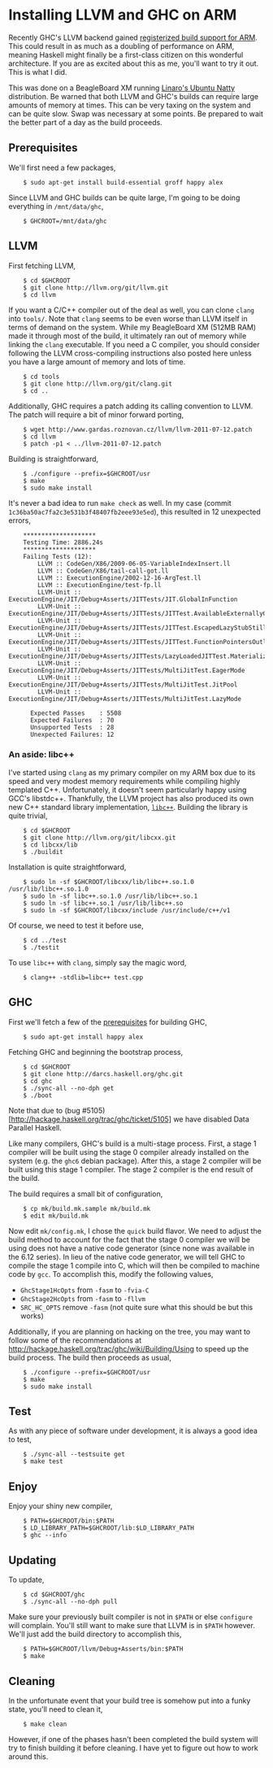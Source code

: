 # Installing LLVM and GHC on ARM

Recently GHC's LLVM backend gained [registerized build support for
ARM](http://hackage.haskell.org/trac/ghc/wiki/Building/ARMLinuxGnuEABI). This
could result in as much as a doubling of performance on ARM, meaning Haskell
might finally be a first-class citizen on this wonderful architecture. If you
are as excited about this as me, you'll want to try it out. This is what I did.

This was done on a BeagleBoard XM running [Linaro's Ubuntu
Natty](http://www.linaro.org/) distribution. Be warned that both LLVM and GHC's
builds can require large amounts of memory at times. This can be very taxing on
the system and can be quite slow. Swap was necessary at some points. Be
prepared to wait the better part of a day as the build proceeds.

## Prerequisites

We'll first need a few packages,

        $ sudo apt-get install build-essential groff happy alex

Since LLVM and GHC builds can be quite large, I'm going to be doing everything in `/mnt/data/ghc`,
        
        $ GHCROOT=/mnt/data/ghc

## LLVM

First fetching LLVM,

        $ cd $GHCROOT
        $ git clone http://llvm.org/git/llvm.git
        $ cd llvm

If you want a C/C++ compiler out of the deal as well, you can clone `clang`
into `tools/`. Note that `clang` seems to be even worse than LLVM itself in
terms of demand on the system. While my BeagleBoard XM (512MB RAM) made it
through most of the build, it ultimately ran out of memory while linking the
`clang` executable. If you need a C compiler, you should consider following the
LLVM cross-compiling instructions also posted here unless you have a large
amount of memory and lots of time.

        $ cd tools
        $ git clone http://llvm.org/git/clang.git
        $ cd ..

Additionally, GHC requires a patch adding its calling convention to LLVM. The
patch will require a bit of minor forward porting,

        $ wget http://www.gardas.roznovan.cz/llvm/llvm-2011-07-12.patch
        $ cd llvm
        $ patch -p1 < ../llvm-2011-07-12.patch

Building is straightforward,

        $ ./configure --prefix=$GHCROOT/usr
        $ make
        $ sudo make install

It's never a bad idea to run `make check` as well. In my case (commit
`1c36ba50ac7fa2c3e531b3f48407fb2eee93e5ed`), this resulted in 12 unexpected
errors,

        ********************
        Testing Time: 2886.24s
        ********************
        Failing Tests (12):
            LLVM :: CodeGen/X86/2009-06-05-VariableIndexInsert.ll
            LLVM :: CodeGen/X86/tail-call-got.ll
            LLVM :: ExecutionEngine/2002-12-16-ArgTest.ll
            LLVM :: ExecutionEngine/test-fp.ll
            LLVM-Unit :: ExecutionEngine/JIT/Debug+Asserts/JITTests/JIT.GlobalInFunction
            LLVM-Unit :: ExecutionEngine/JIT/Debug+Asserts/JITTests/JITTest.AvailableExternallyGlobalIsntEmitted
            LLVM-Unit :: ExecutionEngine/JIT/Debug+Asserts/JITTests/JITTest.EscapedLazyStubStillCallable
            LLVM-Unit :: ExecutionEngine/JIT/Debug+Asserts/JITTests/JITTest.FunctionPointersOutliveTheirCreator
            LLVM-Unit :: ExecutionEngine/JIT/Debug+Asserts/JITTests/LazyLoadedJITTest.MaterializableAvailableExternallyFunctionIsntCompiled
            LLVM-Unit :: ExecutionEngine/JIT/Debug+Asserts/JITTests/MultiJitTest.EagerMode
            LLVM-Unit :: ExecutionEngine/JIT/Debug+Asserts/JITTests/MultiJitTest.JitPool
            LLVM-Unit :: ExecutionEngine/JIT/Debug+Asserts/JITTests/MultiJitTest.LazyMode
        
          Expected Passes    : 5508
          Expected Failures  : 70
          Unsupported Tests  : 28
          Unexpected Failures: 12

### An aside: libc++

I've started using `clang` as my primary compiler on my ARM box due to its
speed and very modest memory requirements while compiling highly templated C++.
Unfortunately, it doesn't seem particularly happy using GCC's libstdc++.
Thankfully, the LLVM project has also produced its own new C++ standard library
implementation, [`libc++`](http://libcxx.llvm.org/). Building the library is
quite trivial,

        $ cd $GHCROOT
        $ git clone http://llvm.org/git/libcxx.git
        $ cd libcxx/lib
        $ ./buildit

Installation is quite straightforward,

        $ sudo ln -sf $GHCROOT/libcxx/lib/libc++.so.1.0 /usr/lib/libc++.so.1.0
        $ sudo ln -sf libc++.so.1.0 /usr/lib/libc++.so.1
        $ sudo ln -sf libc++.so.1 /usr/lib/libc++.so
        $ sudo ln -sf $GHCROOT/libcxx/include /usr/include/c++/v1

Of course, we need to test it before use,

        $ cd ../test
        $ ./testit

To use `libc++` with `clang`, simply say the magic word,

        $ clang++ -stdlib=libc++ test.cpp


## GHC
        
First we'll fetch a few of the
[prerequisites](http://hackage.haskell.org/trac/ghc/wiki/Building/Preparation/Linux)
for building GHC,

        $ sudo apt-get install happy alex

Fetching GHC and beginning the bootstrap process,

        $ cd $GHCROOT
        $ git clone http://darcs.haskell.org/ghc.git
        $ cd ghc
        $ ./sync-all --no-dph get
        $ ./boot

Note that due to (bug #5105)[http://hackage.haskell.org/trac/ghc/ticket/5105]
we have disabled Data Parallel Haskell. 

Like many compilers, GHC's build is a multi-stage process. First, a stage 1
compiler will be built using the stage 0 compiler already installed on the
system (e.g. the `ghc6` debian package). After this, a stage 2 compiler will be
built using this stage 1 compiler. The stage 2 compiler is the end result of
the build.

The build requires a small bit of configuration,

        $ cp mk/build.mk.sample mk/build.mk
        $ edit mk/build.mk

Now edit `mk/config.mk`, I chose the `quick` build flavor. We need to adjust
the build method to account for the fact that the stage 0 compiler we will be
using does not have a native code generator (since none was available in the
6.12 series). In lieu of the native code generator, we will tell GHC to compile
the stage 1 compile into C, which will then be compiled to machine code by
`gcc`. To accomplish this, modify the following values,

 * `GhcStage1HcOpts` from `-fasm` to `-fvia-C`
 * `GhcStage2HcOpts` from `-fasm` to `-fllvm`
 * `SRC_HC_OPTS` remove `-fasm` (not quite sure what this should be but this works)

Additionally, if you are planning on hacking on the tree, you may want to
follow some of the recommendations at
<http://hackage.haskell.org/trac/ghc/wiki/Building/Using> to speed up the build
process. The build then proceeds as usual,

        $ ./configure --prefix=$GHCROOT/usr
        $ make
        $ sudo make install

## Test

As with any piece of software under development, it is always a good idea to test,

        $ ./sync-all --testsuite get
        $ make test

## Enjoy

Enjoy your shiny new compiler,

        $ PATH=$GHCROOT/bin:$PATH
        $ LD_LIBRARY_PATH=$GHCROOT/lib:$LD_LIBRARY_PATH
        $ ghc --info

## Updating

To update,

        $ cd $GHCROOT/ghc
        $ ./sync-all --no-dph pull

Make sure your previously built compiler is not in `$PATH` or else `configure`
will complain. You'll still want to make sure that LLVM is in `$PATH` however.
We'll just add the build directory to accomplish this,

        $ PATH=$GHCROOT/llvm/Debug+Asserts/bin:$PATH
        $ make

## Cleaning

In the unfortunate event that your build tree is somehow put into a funky
state, you'll need to clean it,

        $ make clean

However, if one of the phases hasn't been completed the build system will try
to finish building it before cleaning. I have yet to figure out how to work
around this.

